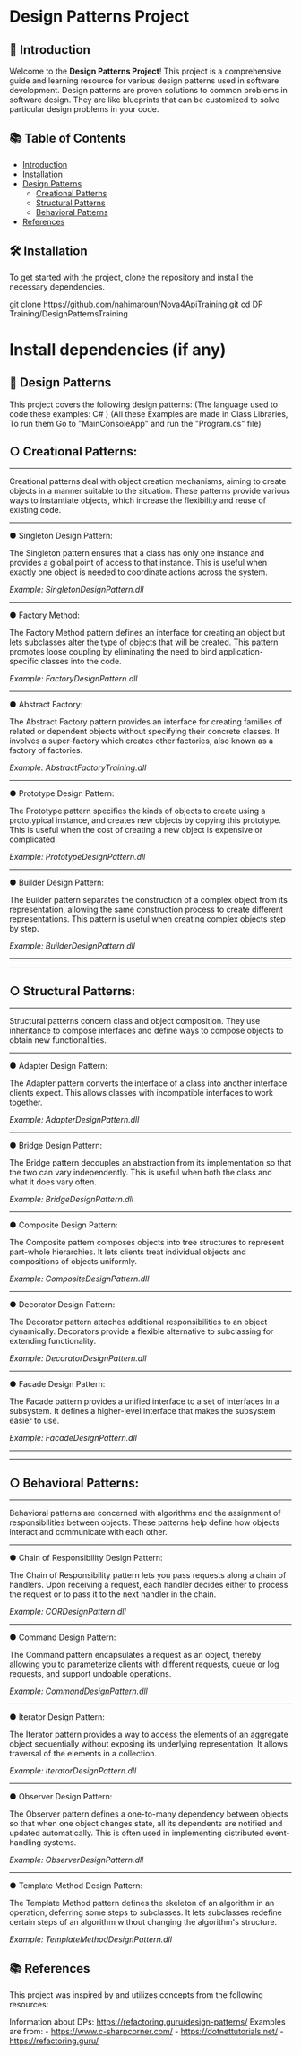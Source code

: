 # Design Patterns Project

## 🌟 Introduction
Welcome to the **Design Patterns Project**! This project is a comprehensive guide and learning resource for various design patterns used in software development. Design patterns are proven solutions to common problems in software design. They are like blueprints that can be customized to solve particular design problems in your code.

## 📚 Table of Contents
- [Introduction](#-introduction)
- [Installation](#-installation)
- [Design Patterns](#-design-patterns)
  - [Creational Patterns](#creational-patterns)
  - [Structural Patterns](#structural-patterns)
  - [Behavioral Patterns](#behavioral-patterns)
- [References](#-References)

## 🛠 Installation
To get started with the project, clone the repository and install the necessary dependencies.

git clone https://github.com/nahimaroun/Nova4ApiTraining.git
cd DP Training/DesignPatternsTraining
# Install dependencies (if any)

## 🧩 Design Patterns
This project covers the following design patterns:
(The language used to code these examples:  C# ) 
(All these Examples are made in Class Libraries, To run them Go to "MainConsoleApp" and run the "Program.cs" file)

## ○ Creational Patterns:
----------------------
Creational patterns deal with object creation mechanisms, aiming to create objects in a manner suitable to the situation. These patterns provide various ways to instantiate objects, which increase the flexibility and reuse of existing code.
____________________________
● Singleton Design Pattern:

The Singleton pattern ensures that a class has only one instance and provides a global point of access to that instance. This is useful when exactly one object is needed to coordinate actions across the system.

*Example: SingletonDesignPattern.dll*
_________________
● Factory Method:

The Factory Method pattern defines an interface for creating an object but lets subclasses alter the type of objects that will be created. This pattern promotes loose coupling by eliminating the need to bind application-specific classes into the code.

*Example: FactoryDesignPattern.dll*
___________________
● Abstract Factory:

The Abstract Factory pattern provides an interface for creating families of related or dependent objects without specifying their concrete classes. It involves a super-factory which creates other factories, also known as a factory of factories.

*Example: AbstractFactoryTraining.dll*
____________________________
● Prototype Design Pattern:

The Prototype pattern specifies the kinds of objects to create using a prototypical instance, and creates new objects by copying this prototype. This is useful when the cost of creating a new object is expensive or complicated.

*Example: PrototypeDesignPattern.dll*
__________________________
● Builder Design Pattern:

The Builder pattern separates the construction of a complex object from its representation, allowing the same construction process to create different representations. This pattern is useful when creating complex objects step by step.

*Example: BuilderDesignPattern.dll*


____________________________
____________________________


## ○  Structural Patterns:
-----------------------
Structural patterns concern class and object composition. They use inheritance to compose interfaces and define ways to compose objects to obtain new functionalities.
____________________________
● Adapter Design Pattern:

The Adapter pattern converts the interface of a class into another interface clients expect. This allows classes with incompatible interfaces to work together.

*Example: AdapterDesignPattern.dll*
____________________________
● Bridge Design Pattern:

The Bridge pattern decouples an abstraction from its implementation so that the two can vary independently. This is useful when both the class and what it does vary often.

*Example: BridgeDesignPattern.dll*
____________________________
● Composite Design Pattern:

The Composite pattern composes objects into tree structures to represent part-whole hierarchies. It lets clients treat individual objects and compositions of objects uniformly.

*Example: CompositeDesignPattern.dll*
____________________________
● Decorator Design Pattern:

The Decorator pattern attaches additional responsibilities to an object dynamically. Decorators provide a flexible alternative to subclassing for extending functionality.

*Example: DecoratorDesignPattern.dll*
____________________________
● Facade Design Pattern:

The Facade pattern provides a unified interface to a set of interfaces in a subsystem. It defines a higher-level interface that makes the subsystem easier to use.

*Example: FacadeDesignPattern.dll*


____________________________
____________________________


## ○ Behavioral Patterns:
----------------------
Behavioral patterns are concerned with algorithms and the assignment of responsibilities between objects. These patterns help define how objects interact and communicate with each other.
_________________________________________
● Chain of Responsibility Design Pattern:

The Chain of Responsibility pattern lets you pass requests along a chain of handlers. Upon receiving a request, each handler decides either to process the request or to pass it to the next handler in the chain.

*Example: CORDesignPattern.dll*
____________________________
● Command Design Pattern:

The Command pattern encapsulates a request as an object, thereby allowing you to parameterize clients with different requests, queue or log requests, and support undoable operations.

*Example: CommandDesignPattern.dll*
____________________________
● Iterator Design Pattern:

The Iterator pattern provides a way to access the elements of an aggregate object sequentially without exposing its underlying representation. It allows traversal of the elements in a collection.

*Example: IteratorDesignPattern.dll*
____________________________
● Observer Design Pattern:

The Observer pattern defines a one-to-many dependency between objects so that when one object changes state, all its dependents are notified and updated automatically. This is often used in implementing distributed event-handling systems.

*Example: ObserverDesignPattern.dll*
__________________________________
● Template Method Design Pattern:

The Template Method pattern defines the skeleton of an algorithm in an operation, deferring some steps to subclasses. It lets subclasses redefine certain steps of an algorithm without changing the algorithm's structure.

*Example: TemplateMethodDesignPattern.dll*

## 📚 References
This project was inspired by and utilizes concepts from the following resources:

Information about DPs: https://refactoring.guru/design-patterns/
Examples are from: - https://www.c-sharpcorner.com/
                   - https://dotnettutorials.net/
                   - https://refactoring.guru/
